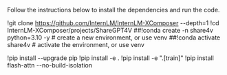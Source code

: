Follow the instructions below to install the dependencies and run the code.

!git clone https://github.com/InternLM/InternLM-XComposer --depth=1
!cd InternLM-XComposer/projects/ShareGPT4V
##!conda create -n share4v python=3.10 -y # create a new environment, or use venv
##!conda activate share4v # activate the environment, or use venv

!pip install --upgrade pip
!pip install -e .
!pip install -e ".[train]"
!pip install flash-attn --no-build-isolation
